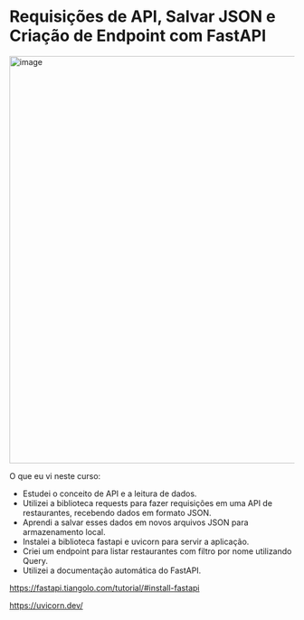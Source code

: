 # Requisições de API, Salvar JSON e Criação de Endpoint com FastAPI 

<img width="1365" height="721" alt="image" src="https://github.com/user-attachments/assets/6d140c70-e828-44dd-bd10-ef8dbc292ad5" />


O que eu vi neste curso:  
- Estudei o conceito de API e a leitura de dados.
- Utilizei a biblioteca requests para fazer requisições em uma API de restaurantes, recebendo dados em formato JSON.
- Aprendi a salvar esses dados em novos arquivos JSON para armazenamento local.
- Instalei a biblioteca fastapi e uvicorn para servir a aplicação. 
- Criei um endpoint para listar restaurantes com filtro por nome utilizando Query.
- Utilizei a documentação automática do FastAPI.

https://fastapi.tiangolo.com/tutorial/#install-fastapi

https://uvicorn.dev/
